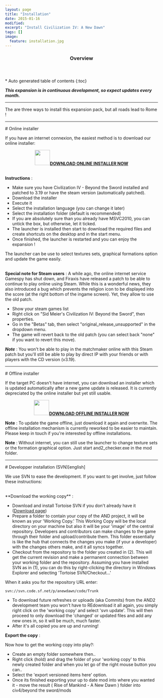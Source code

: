```yaml
---
layout: page
title: "Installation"
date: 2015-01-16
modified:
excerpt: "Install Civilization IV: A New Dawn"
tags: []
image:
  feature: installation.jpg
---
```


<section id="table-of-contents" class="toc">
  <header>
    <h3>Overview</h3>
  </header>
<div id="drawer" markdown="1">
*  Auto generated table of contents
{:toc}
</div>
</section><!-- /#table-of-contents -->


_**This expansion is in continuous development, so expect updates every month.**_
<hr>
The are three ways to install this expansion pack, but all roads lead to Rome !

<hr>
# Online installer

If you have an internet connexion, the easiest method is to download our online installer:

<center><a href="http://sourceforge.net/projects/anewdawn/files/latest/download?source=files"><img src="{{ site.url }}/images/download_small_green.jpg" width="50"  height="50" border="0" /><strong>DOWNLOAD ONLINE INSTALLER NOW</strong></a></center>
  <br>


**Instructions**
:

- Make sure you have Civilization IV - Beyond the Sword installed and patched to 3.19 or have the steam version (automatically patched).
- Download the installer
- Execute it
- Select the installation language (you can change it later)
- Select the installation folder (default is recommended)
- If you are absolutely sure than you already have MSVC2010, you can untick the box, but otherwise, let it ticked.
- The launcher is installed then start to download the required files and create shortcuts on the desktop and in the start menu.
- Once finished, the launcher is restarted and you can enjoy the expansion !

The launcher can be use to select textures sets, graphical formations option and update the game easily.  
 <br>

**Special note for Steam users**
: A while ago, the online internet service Gamespy has shut down, and Firaxis have released a patch to be able to continue to play online using Steam. While this is a wonderful news, they also introduced a bug which prevents the religion icon to be displayed into the score (at the right bottom of the ingame screen). Yet, they allow to use the old patch.

- Show your steam games list
- Right click on "Sid Meier's Civilization IV: Beyond the Sword", then properties.
- Go in the "Betas" tab, then select "original_release_unsupported" in the dropdown menu.
- The game will revert back to the old patch (you can select back "none" if you want to revert this move).

_**Note**_ : You won't be able to play in the matchmaker online with this Steam patch but you'll still be able to play by direct IP with your friends or with players with the CD version (v3.19).

<hr>
# Offline installer

If the target PC doesn't have internet, you can download an installer which is updated automatically after a new game update is released. It is currently depreciated by the online installer but yet still usable.
<center><a href="http://forums.civfanatics.com/downloads.php?do=file&id=12838&act=down"><img src="{{ site.url }}/images/download_small_red.jpg" width="50"  height="50" border="0" /><strong>DOWNLOAD OFFLINE INSTALLER NOW</strong></a></center>

**Note**
: To update the game offline, just download it again and overwrite. The offline installation mechanism is currently reworked to be easier to maintain. Please keep in touch if you're interested by offline installations. 

**Note**
: Without internet, you can still use the launcher to change texture sets or the formation graphical option. Just start and2_checker.exe in the mod folder.

<hr>
# Developper installation (SVN)[english]

We use SVN to ease the development. If you want to get involve, just follow these instructions:

 <br>
**Download the working copy**
:

- Download and install Tortoise SVN if you don't already have it ([Download page](http://tortoisesvn.net/downloads.html))
- Prepare a folder to contain your copy of the AND project, it will be known as your 'Working Copy.' This Working Copy will be the local directory on your machine but also it will be your 'image' of the central repository. Developers and contributors can make changes to the game through their folder and upload/contribute them. This folder essentially is like the hub that connects the changes you make (if your a developer) with the changes others make, and it all syncs together.
- Checkout from the repository to the folder you created in (2). This will get the current revision and make a permanent connection between your working folder and the repository. Assuming you have installed SVN as in (1), you can do this by right-clicking the directory in Windows Explorer and selecting 'Tortoise SVN/Checkout...'

When it asks you for the repository URL enter:

`svn://svn.code.sf.net/p/anewdawn/code/Trunk`

- To download future refreshes or uploads (aka Commits) from the AND2 development team you won't have to REdownload it all again, you simply right click on the 'working copy' and select 'svn update'. This will then proceed to only download the 'changed' or updated files and add any new ones in, so it will be much, much faster.
- After it's all copied you are up and running!

**Export the copy**
:

Now how to get the working copy into play?:

- Create an empty folder somewhere then..
- Right click (hold) and drag the folder of your 'working copy' to this newly created folder and when you let go of the right mouse button you can..
- Select the 'export versioned items here' option.
- Once its finished exporting your up to date mod into where you wanted it - move the result ( Rise of Mankind - A New Dawn ) folder into civ4/beyond the sword/mods 
